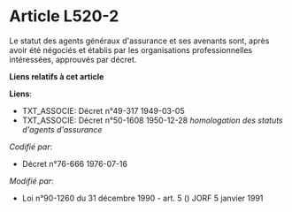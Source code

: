 # Article L520-2

Le statut des agents généraux d'assurance et ses avenants sont, après avoir été négociés et établis par les organisations
professionnelles intéressées, approuvés par décret.

**Liens relatifs à cet article**

**Liens**:

  - TXT_ASSOCIE: Décret n°49-317 1949-03-05
  - TXT_ASSOCIE: Décret n°50-1608 1950-12-28 *homologation des statuts d'agents d'assurance*

_Codifié par_:

  - Décret n°76-666 1976-07-16

_Modifié par_:

  - Loi n°90-1260 du 31 décembre 1990 - art. 5 () JORF 5 janvier 1991
